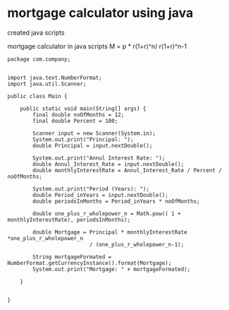 # mortgage calculator using java
created java scripts

mortgage calculator in java scripts M = p * r(1+r)^n/ r(1+r)^n-1

    package com.company;


    import java.text.NumberFormat;
    import java.util.Scanner;

    public class Main {

        public static void main(String[] args) {
            final double noOfMonths = 12;
            final double Percent = 100;

            Scanner input = new Scanner(System.in);
            System.out.print("Principal: ");
            double Principal = input.nextDouble();

            System.out.print("Annul Interest Rate: ");
            double Annul_Interest_Rate = input.nextDouble();
            double monthlyInterestRate = Annul_Interest_Rate / Percent / noOfMonths;

            System.out.print("Period (Years): ");
            double Period_inYears = input.nextDouble();
            double periodsInMonths = Period_inYears * noOfMonths;

            double one_plus_r_wholepower_n = Math.pow(( 1 + monthlyInterestRate), periodsInMonths);

            double Mortgage = Principal * monthlyInterestRate *one_plus_r_wholepower_n
                              / (one_plus_r_wholepower_n-1);

            String mortgageFormated = NumberFormat.getCurrencyInstance().format(Mortgage);
            System.out.print("Mortgage: " + mortgageFormated);

        }


    }
